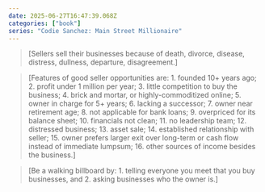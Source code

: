 ```yaml
---
date: 2025-06-27T16:47:39.068Z
categories: ["book"]
series: "Codie Sanchez: Main Street Millionaire"
---
```

> [Sellers sell their businesses because of death, divorce, disease, distress, dullness, departure, disagreement.]

> [Features of good seller opportunities are: 1. founded 10+ years ago; 2. profit under 1 million per year; 3. little competition to buy the business; 4. brick and mortar, or highly-commoditized online; 5. owner in charge for 5+ years; 6. lacking a successor; 7. owner near retirement age; 8. not applicable for bank loans; 9. overpriced for its balance sheet; 10. financials not clean; 11. no leadership team; 12. distressed business; 13. asset sale; 14. established relationship with seller; 15. owner prefers larger exit over long-term or cash flow instead of immediate lumpsum; 16. other sources of income besides the business.]

> [Be a walking billboard by: 1. telling everyone you meet that you buy businesses, and 2. asking businesses who the owner is.]
